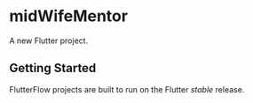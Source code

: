 # midWifeMentor

A new Flutter project.

## Getting Started

FlutterFlow projects are built to run on the Flutter _stable_ release.
